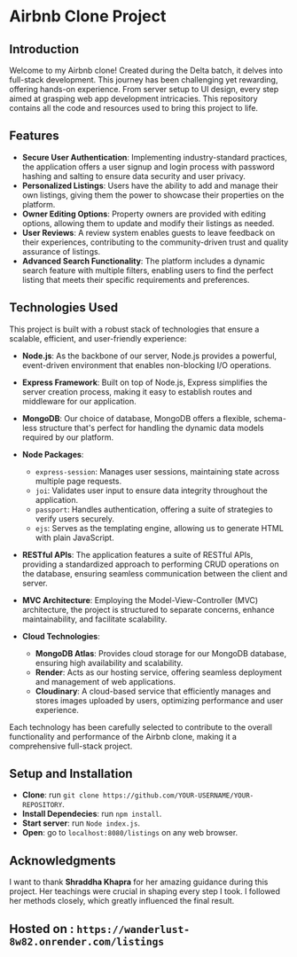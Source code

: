 # Airbnb Clone Project

## Introduction
Welcome to my Airbnb clone! Created during the Delta batch, it delves into full-stack development. 
This journey has been challenging yet rewarding, offering hands-on experience. From server setup to UI design, every step aimed at grasping web app development intricacies. 
This repository contains all the code and resources used to bring this project to life.

## Features
- **Secure User Authentication**: Implementing industry-standard practices, the application offers a user signup and login process with password hashing and salting to ensure data security and user privacy.
- **Personalized Listings**: Users have the ability to add and manage their own listings, giving them the power to showcase their properties on the platform.
- **Owner Editing Options**: Property owners are provided with editing options, allowing them to update and modify their listings as needed.
- **User Reviews**: A review system enables guests to leave feedback on their experiences, contributing to the community-driven trust and quality assurance of listings.
- **Advanced Search Functionality**: The platform includes a dynamic search feature with multiple filters, enabling users to find the perfect listing that meets their specific requirements and preferences.

## Technologies Used
This project is built with a robust stack of technologies that ensure a scalable, efficient, and user-friendly experience:

- **Node.js**: As the backbone of our server, Node.js provides a powerful, event-driven environment that enables non-blocking I/O operations.

- **Express Framework**: Built on top of Node.js, Express simplifies the server creation process, making it easy to establish routes and middleware for our application.

- **MongoDB**: Our choice of database, MongoDB offers a flexible, schema-less structure that's perfect for handling the dynamic data models required by our platform.

- **Node Packages**:
  - `express-session`: Manages user sessions, maintaining state across multiple page requests.
  - `joi`: Validates user input to ensure data integrity throughout the application.
  - `passport`: Handles authentication, offering a suite of strategies to verify users securely.
  - `ejs`: Serves as the templating engine, allowing us to generate HTML with plain JavaScript.

- **RESTful APIs**: The application features a suite of RESTful APIs, providing a standardized approach to performing CRUD operations on the database, ensuring seamless communication between the client and server.

- **MVC Architecture**: Employing the Model-View-Controller (MVC) architecture, the project is structured to separate concerns, enhance maintainability, and facilitate scalability.

- **Cloud Technologies**:
  - **MongoDB Atlas**: Provides cloud storage for our MongoDB database, ensuring high availability and scalability.
  - **Render**: Acts as our hosting service, offering seamless deployment and management of web applications.
  - **Cloudinary**: A cloud-based service that efficiently manages and stores images uploaded by users, optimizing performance and user experience.

Each technology has been carefully selected to contribute to the overall functionality and performance of the Airbnb clone, making it a comprehensive full-stack project.

## Setup and Installation
- **Clone**: run `git clone https://github.com/YOUR-USERNAME/YOUR-REPOSITORY`.
- **Install Dependecies**: run `npm install`.
- **Start server**: run `Node index.js`.
- **Open**: go to `localhost:8080/listings` on any web browser.

## Acknowledgments
I want to thank **Shraddha Khapra** for her amazing guidance during this project. Her teachings were crucial in shaping every step I took. I followed her methods closely, which greatly influenced the final result.

## Hosted on : `https://wanderlust-8w82.onrender.com/listings`

